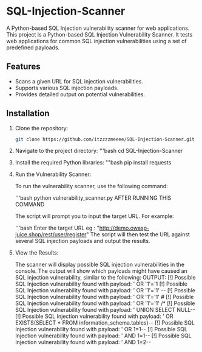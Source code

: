 # SQL-Injection-Scanner
A Python-based SQL Injection vulnerability scanner for web applications.
This project is a Python-based SQL Injection Vulnerability Scanner. It tests web applications for common SQL injection vulnerabilities using a set of predefined payloads.

## Features

- Scans a given URL for SQL injection vulnerabilities.
- Supports various SQL injection payloads.
- Provides detailed output on potential vulnerabilities.

## Installation

1. Clone the repository:
   ```bash
   git clone https://github.com/itzzzzmeeee/SQL-Injection-Scanner.git

2. Navigate to the project directory:
   '''bash
   cd SQL-Injection-Scanner
   
3. Install the required Python libraries:
   '''bash
   pip install requests

4. Run the Vulnerability Scanner:

   To run the vulnerability scanner, use the following command:

   '''bash
   python vulnerability_scanner.py
   AFTER RUNNING THIS COMMAND
   
   The script will prompt you to input the target URL. For example:

   '''bash
   Enter the target URL eg : "http://demo.owasp-juice.shop/rest/user/register"
   The script will then test the URL against several SQL injection payloads and output the results.

5. View the Results:

   The scanner will display possible SQL injection vulnerabilities in the console.
   The output will show which payloads might have caused an SQL injection vulnerability, similar to the following:
     OUTPUT:
     [!] Possible SQL Injection vulnerability found with payload: ' OR '1'='1
     [!] Possible SQL Injection vulnerability found with payload: ' OR '1'='1' -- 
     [!] Possible SQL Injection vulnerability found with payload: ' OR '1'='1' #
     [!] Possible SQL Injection vulnerability found with payload: ' OR '1'='1' /*
     [!] Possible SQL Injection vulnerability found with payload: ' UNION SELECT NULL--
     [!] Possible SQL Injection vulnerability found with payload: ' OR EXISTS(SELECT * FROM information_schema.tables)--
     [!] Possible SQL Injection vulnerability found with payload: ' OR 1=1--
     [!] Possible SQL Injection vulnerability found with payload: ' AND 1=1--
     [!] Possible SQL Injection vulnerability found with payload: ' AND 1=2--
   

  
